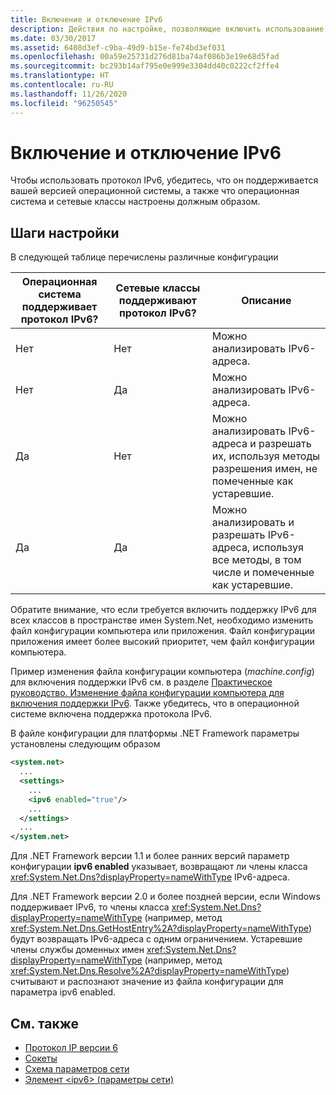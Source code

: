 ```yaml
---
title: Включение и отключение IPv6
description: Действия по настройке, позволяющие включить использование протокола IPv6, в том числе изменение файла конфигурации для компьютера или приложения.
ms.date: 03/30/2017
ms.assetid: 6408d3ef-c9ba-49d9-b15e-fe74bd3ef031
ms.openlocfilehash: 00a59e25731d276d81ba74af086b3e19e68d5fad
ms.sourcegitcommit: bc293b14af795e0e999e3304dd40c0222cf2ffe4
ms.translationtype: HT
ms.contentlocale: ru-RU
ms.lasthandoff: 11/26/2020
ms.locfileid: "96250545"
---
```

# <a name="enabling-and-disabling-ipv6"></a>Включение и отключение IPv6

Чтобы использовать протокол IPv6, убедитесь, что он поддерживается вашей версией операционной системы, а также что операционная система и сетевые классы настроены должным образом.  
  
## <a name="configuration-steps"></a>Шаги настройки  

 В следующей таблице перечислены различные конфигурации  
  
|Операционная система поддерживает протокол IPv6?|Сетевые классы поддерживают протокол IPv6?|Описание|  
|-------------------------------------|---------------------------------------|-----------------|  
|Нет|Нет|Можно анализировать IPv6-адреса.|  
|Нет|Да|Можно анализировать IPv6-адреса.|  
|Да|Нет|Можно анализировать IPv6-адреса и разрешать их, используя методы разрешения имен, не помеченные как устаревшие.|  
|Да|Да|Можно анализировать и разрешать IPv6-адреса, используя все методы, в том числе и помеченные как устаревшие.|  
  
 Обратите внимание, что если требуется включить поддержку IPv6 для всех классов в пространстве имен System.Net, необходимо изменить файл конфигурации компьютера или приложения. Файл конфигурации приложения имеет более высокий приоритет, чем файл конфигурации компьютера.  
  
 Пример изменения файла конфигурации компьютера (*machine.config*) для включения поддержки IPv6 см. в разделе [Практическое руководство. Изменение файла конфигурации компьютера для включения поддержки IPv6](how-to-modify-the-computer-configuration-file-to-enable-ipv6-support.md). Также убедитесь, что в операционной системе включена поддержка протокола IPv6.  
  
 В файле конфигурации для платформы .NET Framework параметры установлены следующим образом  
  
```xml  
<system.net>  
  ...  
  <settings>  
    ...  
    <ipv6 enabled="true"/>  
    ...  
  </settings>  
  ...  
</system.net>  
```  
  
 Для .NET Framework версии 1.1 и более ранних версий параметр конфигурации **ipv6 enabled** указывает, возвращают ли члены класса <xref:System.Net.Dns?displayProperty=nameWithType> IPv6-адреса.  
  
 Для .NET Framework версии 2.0 и более поздней версии, если Windows поддерживает IPv6, то члены класса <xref:System.Net.Dns?displayProperty=nameWithType> (например, метод <xref:System.Net.Dns.GetHostEntry%2A?displayProperty=nameWithType>) будут возвращать IPv6-адреса с одним ограничением. Устаревшие члены службы доменных имен <xref:System.Net.Dns?displayProperty=nameWithType> (например, метод <xref:System.Net.Dns.Resolve%2A?displayProperty=nameWithType>) считывают и распознают значение из файла конфигурации для параметра ipv6 enabled.  
  
## <a name="see-also"></a>См. также

- [Протокол IP версии 6](internet-protocol-version-6.md)
- [Сокеты](sockets.md)
- [Схема параметров сети](../configure-apps/file-schema/network/index.md)
- [Элемент \<ipv6> (параметры сети)](../configure-apps/file-schema/network/ipv6-element-network-settings.md)
